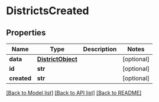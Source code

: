 # DistrictsCreated

## Properties
Name | Type | Description | Notes
------------ | ------------- | ------------- | -------------
**data** | [**DistrictObject**](DistrictObject.md) |  | [optional] 
**id** | **str** |  | [optional] 
**created** | **str** |  | [optional] 

[[Back to Model list]](../README.md#documentation-for-models) [[Back to API list]](../README.md#documentation-for-api-endpoints) [[Back to README]](../README.md)


